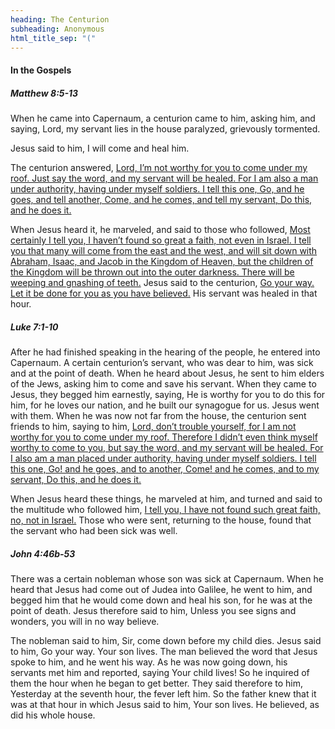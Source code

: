 ```yaml
---
heading: The Centurion
subheading: Anonymous
html_title_sep: "("
---
```



#### In the Gospels

##### Matthew 8:5-13

When he came into Capernaum, a centurion came to him, asking him, and saying,
Lord, my servant lies in the house paralyzed, grievously tormented.

Jesus said to him, I will come and heal him.

The centurion answered, <u class="blue">Lord, I’m not worthy for you to come
under my roof.  Just say the word, and my servant will be healed. For I am also
a man under authority, having under myself soldiers. I tell this one, Go, and
he goes, and tell another, Come, and he comes, and tell my servant, Do this,
and he does it.</u>

When Jesus heard it, he marveled, and said to those who followed, <u>Most
certainly I tell you, I haven’t found so great a faith, not even in Israel. I
tell you that many will come from the east and the west, and will sit down with
Abraham, Isaac, and Jacob in the Kingdom of Heaven, but the children of the
Kingdom will be thrown out into the outer darkness. There will be weeping and
gnashing of teeth.</u> Jesus said to the centurion, <u>Go your way. Let it be
done for you as you have believed.</u> His servant was healed in that hour.


##### Luke 7:1-10

After he had finished speaking in the hearing of the people, he entered into
Capernaum. A certain centurion’s servant, who was dear to him, was sick and at
the point of death. When he heard about Jesus, he sent to him elders of the
Jews, asking him to come and save his servant. When they came to Jesus, they
begged him earnestly, saying, He is worthy for you to do this for him, for he
loves our nation, and he built our synagogue for us. Jesus went with them. When
he was now not far from the house, the centurion sent friends to him, saying to
him, <u class="blue">Lord, don’t trouble yourself, for I am not worthy for you
to come under my roof. Therefore I didn’t even think myself worthy to come to
you, but say the word, and my servant will be healed. For I also am a man
placed under authority, having under myself soldiers. I tell this one, Go! and
he goes, and to another, Come! and he comes, and to my servant, Do this, and he
does it.</u>

When Jesus heard these things, he marveled at him, and turned and said to the
multitude who followed him, <u>I tell you, I have not found such great faith,
no, not in Israel.</u> Those who were sent, returning to the house, found that
the servant who had been sick was well.


##### John 4:46b-53

There was a certain nobleman whose son was sick at Capernaum. When he heard
that Jesus had come out of Judea into Galilee, he went to him, and begged him
that he would come down and heal his son, for he was at the point of death.
Jesus therefore said to him, Unless you see signs and wonders, you will in no
way believe.

The nobleman said to him, Sir, come down before my child dies. Jesus said to
him, Go your way. Your son lives. The man believed the word that Jesus spoke to
him, and he went his way. As he was now going down, his servants met him and
reported, saying Your child lives! So he inquired of them the hour when he
began to get better. They said therefore to him, Yesterday at the seventh hour,
the fever left him. So the father knew that it was at that hour in which Jesus
said to him, Your son lives. He believed, as did his whole house.
